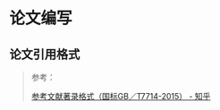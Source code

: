 # 论文编写

## 论文引用格式

> 参考：
>
> [参考文献著录格式（国标GB／T7714-2015） - 知乎](https://zhuanlan.zhihu.com/p/355312827)